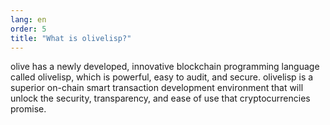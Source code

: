 ```yaml
---
lang: en
order: 5
title: "What is olivelisp?"
---
```


olive has a newly developed, innovative blockchain programming language called olivelisp, which is powerful, easy to audit, and secure. olivelisp is a superior on-chain smart transaction development environment that will unlock the security, transparency, and ease of use that cryptocurrencies promise.
